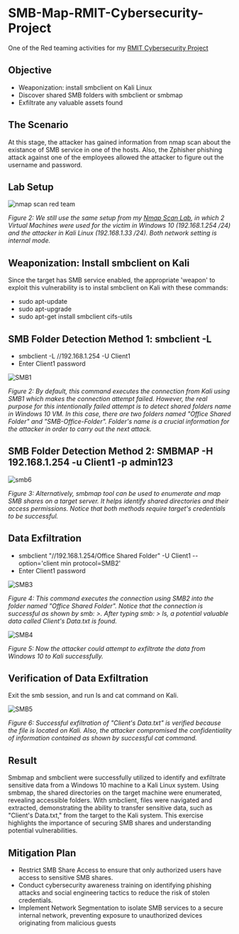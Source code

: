 # SMB-Map-RMIT-Cybersecurity-Project
One of the Red teaming activities for my [RMIT Cybersecurity Project](https://github.com/Kazu010101/RMIT-Cybersecurity-Project/blob/main/README.md)

## Objective

- Weaponization: install smbclient on Kali Linux
- Discover shared SMB folders with smbclient or smbmap
- Exfiltrate any valuable assets found

## The Scenario

At this stage, the attacker has gained information from nmap scan about the existance of SMB service in one of the hosts. Also, the Zphisher phishing attack against one of the employees allowed the attacker to figure out the username and password.

## Lab Setup

![nmap scan red team](https://github.com/user-attachments/assets/b2a83336-6849-4f89-84b0-6fa195d3352a)

*Figure 2: We still use the same setup from my [Nmap Scan Lab](https://github.com/Kazu010101/Nmap-Scan-RMIT-Cybersecurity-Project/blob/main/README.md), in which 2 Virtual Machines were used for the victim in Windows 10 (192.168.1.254 /24) and the attacker in Kali Linux (192.168.1.33 /24). Both network setting is internal mode.* 

## Weaponization: Install smbclient on Kali

Since the target has SMB service enabled, the appropriate 'weapon' to exploit this vulnerability is to instal smbclient on Kali with these commands:

- sudo apt-update
- sudo apt-upgrade
- sudo apt-get install smbclient cifs-utils

## SMB Folder Detection Method 1: smbclient -L

- smbclient -L //192.168.1.254 -U Client1
- Enter Client1 password

![SMB1](https://github.com/user-attachments/assets/8213e85d-27c8-4091-b025-d9139feec42b)

*Figure 2: By default, this command executes the connection from Kali using SMB1 which makes the connection attempt failed. However, the real purpose for this intentionally failed attempt is to detect shared folders name in Windows 10 VM.  In this case, there are two folders named "Office Shared Folder" and "SMB-Office-Folder". Folder's name is a crucial information for the attacker in order to carry out the next attack.* 

## SMB Folder Detection Method 2: SMBMAP -H 192.168.1.254 -u Client1 -p admin123

![smb6](https://github.com/user-attachments/assets/b7baf4e3-4346-41f4-b082-434feafb7545)

*Figure 3: Alternatively, smbmap tool can be used to enumerate and map SMB shares on a target server. It helps identify shared directories and their access permissions. Notice that both methods require target's credentials to be successful.* 

## Data Exfiltration

- smbclient "//192.168.1.254/Office Shared Folder" -U Client1 --option='client min protocol=SMB2'
- Enter Client1 password

![SMB3](https://github.com/user-attachments/assets/a8220500-8d8e-4db2-bbe4-b5f2028a375f)


*Figure 4: This command executes the connection using SMB2 into the folder named "Office Shared Folder". Notice that the connection is successful as shown by smb: \>. After typing smb: \> ls, a potential valuable data called Client's Data.txt is found.* 

![SMB4](https://github.com/user-attachments/assets/e8aad418-a416-4756-8544-1d47ce957e26)

*Figure 5: Now the attacker could attempt to exfiltrate the data from Windows 10 to Kali successfully.*

## Verification of Data Exfiltration

Exit the smb session, and run ls and cat command on Kali.

![SMB5](https://github.com/user-attachments/assets/cd4c9fab-0ea3-451a-a375-4ed21e950d62)

*Figure 6: Successful exfiltration of "Client's Data.txt" is verified because the file is located on Kali. Also, the attacker compromised the confidentiality of information contained as shown by successful cat command.*

## Result

Smbmap and smbclient were successfully utilized to identify and exfiltrate sensitive data from a Windows 10 machine to a Kali Linux system. Using smbmap, the shared directories on the target machine were enumerated, revealing accessible folders. With smbclient, files were navigated and extracted, demonstrating the ability to transfer sensitive data, such as "Client's Data.txt," from the target to the Kali system. This exercise highlights the importance of securing SMB shares and understanding potential vulnerabilities.

## Mitigation Plan

- Restrict SMB Share Access to ensure that only authorized users have access to sensitive SMB shares.
- Conduct cybersecurity awareness training on identifying phishing attacks and social engineering tactics to reduce the risk of stolen credentials.
- Implement Network Segmentation to isolate SMB services to a secure internal network, preventing exposure to unauthorized devices originating from malicious guests
